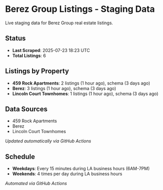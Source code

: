 # Berez Group Listings - Staging Data

Live staging data for Berez Group real estate listings.

## Status

- **Last Scraped**: 2025-07-23 18:23 UTC
- **Total Listings**: 6

## Listings by Property

- **459 Rock Apartments**: 2 listings (1 hour ago), schema (3 days ago)
- **Berez**: 3 listings (1 hour ago), schema (3 days ago)
- **Lincoln Court Townhomes**: 1 listings (1 hour ago), schema (3 days ago)

## Data Sources

- 459 Rock Apartments
- Berez
- Lincoln Court Townhomes

*Updated automatically via GitHub Actions*

## Schedule

- **Weekdays**: Every 15 minutes during LA business hours (6AM-7PM)
- **Weekends**: 4 times per day during LA business hours

*Automated via GitHub Actions*
